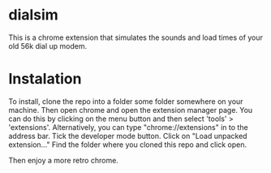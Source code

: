 dialsim
=======

This is a chrome extension that simulates the sounds and load times of your old 56k dial up modem.

Instalation
===========

To install, clone the repo into a folder some folder somewhere on your machine.
Then open chrome and open the extension manager page. You can do this by clicking on the menu button and then select 'tools' > 'extensions'. Alternatively, you can type "chrome://extensions" in to the address bar.
Tick the developer mode button.
Click on "Load unpacked extension..."
Find the folder where you cloned this repo and click open.

Then enjoy a more retro chrome.
